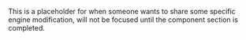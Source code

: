 This is a placeholder for when someone wants to share some specific engine modification, will not be focused until the component section is completed.